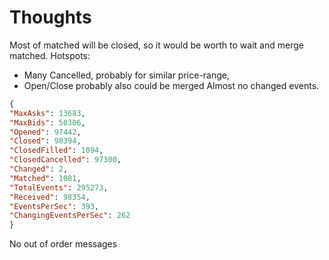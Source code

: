 
# Thoughts

Most of matched will be closed, so it would be worth to wait and merge matched.
Hotspots: 
 - Many Cancelled, probably for similar price-range,
 - Open/Close probably also could be merged
Almost no changed events.

```json
{
"MaxAsks": 13683,
"MaxBids": 50306,
"Opened": 97442,
"Closed": 98394,
"ClosedFilled": 1094,
"ClosedCancelled": 97300,
"Changed": 2,
"Matched": 1081,
"TotalEvents": 295273,
"Received": 98354,
"EventsPerSec": 393,
"ChangingEventsPerSec": 262
}
```

No out of order messages